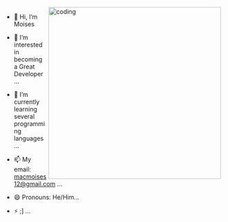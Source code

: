 <img align = "right" alt= "coding" width= "400" src= "https://i.pinimg.com/originals/f8/41/ac/f841ac2befaedda240c55a06b23b33ec.gif">

- 👋 Hi, I’m Moises
- 👀 I’m interested in becoming a Great Developer ...
- 🌱 I’m currently learning several programming languages ...

- 📫 My email: macmoises12@gmail.com ...
- 😄 Pronouns: He/Him...
- ⚡ ;] ...

<!---
Macc-Mp/Macc-Mp is a ✨ special ✨ repository because its `README.md` (this file) appears on your GitHub profile.
You can click the Preview link to take a look at your changes.
--->
